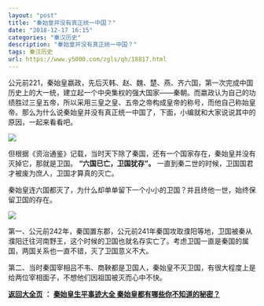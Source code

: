 ```yaml
---
layout: "post"
title: "秦始皇并没有真正统一中国？"
date: "2018-12-17 16:15"
categories: "秦汉历史"
description: "秦始皇并没有真正统一中国？"
tags: 秦汉历史
url: https://www.y5000.com/zgls/qh/18817.html
---
```






公元前221，秦始皇嬴政，先后灭韩、赵、魏、楚、燕、齐六国，第一次完成中国历史上的大一统，建立起一个中央集权的强大国家——秦朝。而嬴政认为自己的功绩胜过三皇五帝，所以采用三皇之皇、五帝之帝构成皇帝的称号，而他自己称始皇帝。那么为什么说秦始皇并没有真正统一中国了，下面，小编就和大家说说其中的原因，一起来看看吧。

![](https://img.y5000.com/uploads/allimg/170407/110KJK7-0.jpg)

但根据《资治通鉴》记载，当时天下除了秦国，还有一个国家存在，秦始皇并没有灭掉它，那就是卫国。 **“六国已亡，卫国犹存”。**
一直到秦二世的时候，卫国国君才被废为庶人，卫国才算真的灭亡。

秦始皇连六国都灭了，为什么却单单留下一个小小的卫国？并且终他一世，始终保留卫国的存在。

![](https://img.y5000.com/uploads/allimg/170407/110KL529-1.jpg)

第一、公元前242年，秦国置东郡，公元前241年秦国攻取濮阳等地，卫国被秦从濮阳迁往河南野王，这个时候的卫国也就名存实亡了。考虑卫国一直是秦国的属国，两国关系也一直不错，灭了卫国意义不大。

第二、当时秦国宰相吕不韦、商鞅都是卫国人，秦始皇不灭卫国，有很大程度上是给两位宰相面子，不想他们因祖国被灭而心中不快。

**[返回大全页](https://www.y5000.com/zgls/qh/18766.html)** **：** **[秦始皇生平事迹大全
秦始皇都有哪些你不知道的秘密？](https://www.y5000.com/zgls/qh/18766.html)**
